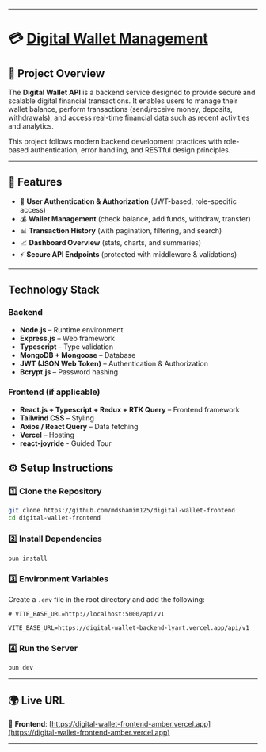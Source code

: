 
---

# 💳 [Digital Wallet Management](https://digital-wallet-frontend-amber.vercel.app)

## 📌 Project Overview

The **Digital Wallet API** is a backend service designed to provide secure and scalable digital financial transactions. It enables users to manage their wallet balance, perform transactions (send/receive money, deposits, withdrawals), and access real-time financial data such as recent activities and analytics.

This project follows modern backend development practices with role-based authentication, error handling, and RESTful design principles.

---

## 🚀 Features

- 🔐 **User Authentication & Authorization** (JWT-based, role-specific access)
- 💰 **Wallet Management** (check balance, add funds, withdraw, transfer)
- 📊 **Transaction History** (with pagination, filtering, and search)
- 📈 **Dashboard Overview** (stats, charts, and summaries)
- ⚡ **Secure API Endpoints** (protected with middleware & validations)

---

## Technology Stack

### Backend

- **Node.js** – Runtime environment
- **Express.js** – Web framework
- **Typescript** - Type validation
- **MongoDB + Mongoose** – Database
- **JWT (JSON Web Token)** – Authentication & Authorization
- **Bcrypt.js** – Password hashing

### Frontend (if applicable)

- **React.js + Typescript + Redux + RTK Query** – Frontend framework
- **Tailwind CSS** – Styling
- **Axios / React Query** – Data fetching
- **Vercel** – Hosting
- **react-joyride** - Guided Tour

## ⚙️ Setup Instructions

### 1️⃣ Clone the Repository

```bash
git clone https://github.com/mdshamim125/digital-wallet-frontend
cd digital-wallet-frontend
```

### 2️⃣ Install Dependencies

```bash
bun install
```

### 3️⃣ Environment Variables

Create a `.env` file in the root directory and add the following:

```
# VITE_BASE_URL=http://localhost:5000/api/v1

VITE_BASE_URL=https://digital-wallet-backend-lyart.vercel.app/api/v1
```

### 4️⃣ Run the Server

```bash
bun dev

```

---

## 🌍 Live URL

🔗 **Frontend**: [https://digital-wallet-frontend-amber.vercel.app](https://digital-wallet-frontend-amber.vercel.app)

---
